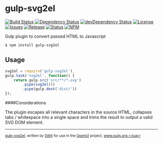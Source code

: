 gulp-svg2el
======

[![Build Status](https://img.shields.io/travis/sw4/gulp-svg2el.svg?style=flat-square)](https://travis-ci.org/sw4/gulp-svg2el)
[![Dependency Status](https://img.shields.io/david/sw4/gulp-svg2el.svg?style=flat-square)](https://david-dm.org/sw4/gulp-svg2el)
[![devDependency Status](https://img.shields.io/david/dev/sw4/gulp-svg2el.svg?style=flat-square)](https://david-dm.org/sw4/gulp-svg2el#info=devDependencies)
[![License](http://img.shields.io/badge/license-MIT-green.svg?style=flat-square)](https://github.com/sw4/gulp-svg2el/blob/master/LICENSE-MIT.md)
[![Issues](https://img.shields.io/github/issues/sw4/gulp-svg2el.svg?style=flat-square)](https://github.com/sw4/gulp-svg2el/issues)
[![Release](https://img.shields.io/github/release/sw4/gulp-svg2el.svg?style=flat-square)](https://github.com/sw4/gulp-svg2el/releases)
[![Status](https://badge.fury.io/gh/sw4%2Fgulp-svg2el.png)](https://github.com/sw4/gulp-svg2el)
[![NPM](https://badge.fury.io/js/gulp-svg2el.png)](https://www.npmjs.org/package/gulp-svg2el)

Gulp plugin to convert passed HTML to Javascript

`$ npm install gulp-svg2el`

Usage
---
```javascript
svg2el = require('gulp-svg2el'),
gulp.task('svg2el', function() {
	return gulp.src('src/**/*.svg')
        .pipe(svg2el())        
        .pipe(gulp.dest('dist/'))		
});
```

####Considerations

The plugin escapes all relevant characters in the source HTML, collapses tabs / whitespace into a single space and trims the result to output a valid SVG DOM element.

-----------------------------------------

<sup>[gulp-svg2el](https://github.com/sw4/gulp-svg2el), written by [SW4](https://github.com/sw4) for use in the [OpenUI](https://github.com/open-ui/open-ui) project, www.ouijs.org.</sup>
